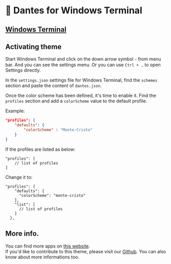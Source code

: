 # 🎩 Dantes for Windows Terminal 

## [Windows Terminal](https://github.com/microsoft/terminal)

## Activating theme

Start Windows Terminal and click on the down arrow symbol `˅` from menu bar. And you can see the settings menu. Or you can use `Ctrl + ,` to open Settings directly.

In the `settings.json` settings file for Windows Terminal, find the `schemes` section and paste the content of `dantes.json`.

Once the color scheme has been defined, it's time to enable it. Find the `profiles` section and add a `colorScheme` value to the default profile.

Example:

```json
"profiles": {
    "defaults": {
        "colorScheme" : "Monte-Cristo"
    }
}
```

If the profiles are listed as below:

```jsonc
"profiles": [
    // list of profiles
]
```

Change it to:

```jsonc
"profiles": {
    "defaults": {
      "colorScheme": "monte-cristo"
    },
    "list": [
      // list of profiles
    ]
  },
```

## More info.

You can find more apps on [this website](https://dantestheme.github.io/dantes-website/).  
If you'd like to contribute to this theme, please visit our [Github](https://github.com/dantestheme/dantes-theme). You can also know about more informations too.
